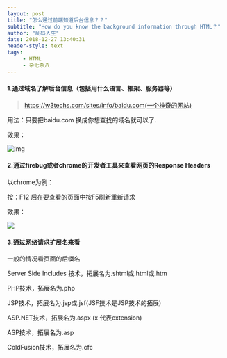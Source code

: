 ```yaml
---
layout: post
title: "怎么通过前端知道后台信息？？"
subtitle: "How do you know the background information through HTML？"
author: "乱码人生"
date: 2018-12-27 13:40:31
header-style: text
tags:
     - HTML
     - 杂七杂八
---
```


#### 1.通过域名了解后台信息（包括用什么语言、框架、服务器等）

> https://w3techs.com/sites/info/baidu.com(一个神奇的网站)

用法：只要把baidu.com 换成你想查找的域名就可以了.

效果：

![img](https://jiangdoc.github.io/blog.github.io/img/in-post/2018-12-27-get_domain_by_backLanguage/1.png)

#### 2.通过firebug或者chrome的开发者工具来查看网页的Response Headers

以chrome为例：

按：F12 后在要查看的页面中按F5刷新重新请求

效果：

![](https://jiangdoc.github.io/blog.github.io/img/in-post/2018-12-27-get_domain_by_backLanguage/2.png)

#### 3.通过网络请求扩展名来看

一般的情况看页面的后缀名

Server Side Includes 技术，拓展名为.shtml或.html或.htm 

PHP技术，拓展名为.php 

JSP技术，拓展名为.jsp或.jsf(JSF技术是JSP技术的拓展) 

ASP.NET技术，拓展名为.aspx (x 代表extension) 

ASP技术，拓展名为.asp

ColdFusion技术，拓展名为.cfc

